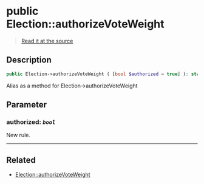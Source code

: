 # public Election::authorizeVoteWeight

> [Read it at the source](https://github.com/julien-boudry/Condorcet/blob/master/src/Election.php#L98)

## Description    

```php
public Election->authorizeVoteWeight ( [bool $authorized = true] ): static
```

Alias as a method for Election->authorizeVoteWeight

## Parameter

### **authorized:** *`bool`*   
New rule.    

---------------------------------------

## Related

* [Election::authorizeVoteWeight](/Docs/api-reference/Election%20Class/Election--authorizeVoteWeight.md)    
